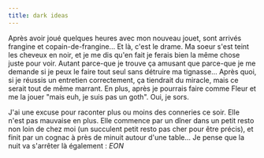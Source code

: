 ```yaml
---
title: dark ideas
---
```


Après avoir joué quelques heures avec mon nouveau jouet, sont arrivés frangine
et copain-de-frangine... Et là, c'est le drame. Ma soeur s'est teint les
cheveux en noir, et je me dis qu'en fait je ferais bien la même chose juste
pour voir. Autant parce-que je trouve ça amusant que parce-que je me demande
si je peux le faire tout seul sans détruire ma tignasse... Après quoi, si je
réussis un entretien correctement, ça tiendrait du miracle, mais ce serait
tout de même marrant. En plus, après je pourrais faire comme Fleur et me la
jouer "mais euh, je suis pas un goth". Oui, je sors.

J'ai une excuse pour raconter plus ou moins des conneries ce soir. Elle n'est
pas mauvaise en plus. Elle commence par un dîner dans un petit resto non loin
de chez moi (un succulent petit resto pas cher pour être précis), et finit par
un cognac à près de minuit autour d'une table... Je pense que la nuit va
s'arrêter là également : *EON*


